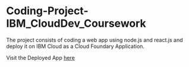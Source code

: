# Coding-Project-IBM_CloudDev_Coursework
The project consists of coding a web app using node.js and react.js and deploy it on IBM Cloud as a Cloud Foundary Application.  

Visit the Deployed App [here](https://rudresh-1999-sentiment-analyzer-generous-badger-wh.mybluemix.net/)
